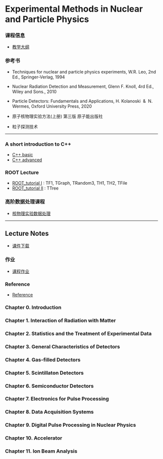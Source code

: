 # Experimental Methods in Nuclear and Particle Physics

### 课程信息
- [教学大纲](Syllabus.md)

### 参考书 

- Techniques for nuclear and particle physics experiments, W.R. Leo, 2nd Ed., Springer-Verlag, 1994
- Nuclear Radiation Detection and Measurement, Glenn F. Knoll, 4rd Ed., Wiley and Sons., 2010
- Particle Detectors: Fundamentals and Applications, H. Kolanoski  &  N. Wermes, Oxford University Press, 2020

- 原子核物理实验方法(上册) 第三版 原子能出版社
- 粒子探测技术

---  

### A short introduction to C++
 - [C++ basic](https://zhihuanli.github.io/Experimental-Data-Analysis-Course/chapt0/introduction_basic.html)
 - [C++ advanced](https://zhihuanli.github.io/Experimental-Data-Analysis-Course/chapt0/introduction_advanced.html)

### ROOT Lecture
- [ROOT_tutorial I](https://zhihuanli.github.io/Experimental-Method-in-Nuclear-Physics/ROOT/ROOT_I.html)   : TF1, TGraph, TRandom3, TH1, TH2, TFile
- [ROOT_tutorial II](https://zhihuanli.github.io/Experimental-Method-in-Nuclear-Physics/ROOT/ROOT_II.html) : TTree

 
### 高阶数据处理课程
 - [核物理实验数据处理](https://zhihuanli.github.io/Experimental-Data-Analysis-Course/)
 
---

## Lecture Notes
* [课件下载](https://disk.pku.edu.cn/link/AA8B20FAD9A1D440D69B2875E4231E0B4B)
 
### 作业
- [课程作业](coursework.md)  

### Reference
- [Reference](reference.md)

### Chapter 0. Introduction

### Chapter 1. Interaction of Radiation with Matter 
    
### Chapter 2. Statistics and the Treatment of Experimental Data

### Chapter 3. General Characteristics of Detectors

### Chapter 4. Gas-filled Detectors

### Chapter 5. Scintillaton Detectors

### Chapter 6. Semiconductor Detectors

### Chapter 7. Electronics for Pulse Processing

### Chapter 8. Data Acquisition Systems

### Chapter 9. Digital Pulse Processing in Nuclear Physics


### Chapter 10. Accelerator


### Chapter 11. Ion Beam Analysis
